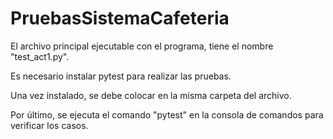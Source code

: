 # PruebasSistemaCafeteria

El archivo principal ejecutable con el programa, tiene el nombre "test_act1.py".


Es necesario instalar pytest para realizar las pruebas.


Una vez instalado, se debe colocar en la misma carpeta del archivo.


Por último, se ejecuta el comando "pytest" en la consola de comandos para verificar los casos.
